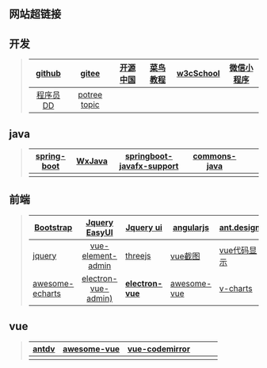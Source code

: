 ## 网站超链接

## 开发

> |      [github](https://github.com)      |                  [gitee](https://gitee.com)                  | [开源中国](https://www.oschina.net/) | [菜鸟教程](https://www.runoob.com/) | [w3cSchool](https://www.w3cschool.cn/) | [微信小程序](https://mp.weixin.qq.com/debug/wxadoc/dev/) |
> | :------------------------------------: | :----------------------------------------------------------: | ------------------------------------ | ----------------------------------- | -------------------------------------- | -------------------------------------------------------- |
> | [程序员DD](http://blog.didispace.com/) | [potree topic](https://www.agisoft.com/forum/index.php?topic=4379.0) |                                      |                                     |                                        |                                                          |
> 
> 

## java

> | [spring-boot](https://projects.spring.io/spring-boot/#quick-start) | **[ WxJava](https://github.com/Wechat-Group/WxJava)** | [springboot-javafx-support](https://github.com/roskenet/springboot-javafx-support) | [commons-java](https://github.com/CMU-CREATE-Lab/commons-java) |      |      |
> | ------------------------------------------------------------ | ----------------------------------------------------- | ------------------------------------------------------------ | ------------------------------------------------------------ | ---- | ---- |
> |                                                              |                                                       |                                                              |                                                              |      |      |



## 前端

> | [Bootstrap](https://www.bootcss.com/)                        |           [Jquery EasyUI](http://www.jeasyui.net/)           | [Jquery ui](https://www.jqueryui.org.cn/)                    | [angularjs](https://www.angularjs.net.cn/)           | [ant.design](https://ant.design/)                            | [element](https://element.eleme.cn/#/zh-CN)               |
> | ------------------------------------------------------------ | :----------------------------------------------------------: | ------------------------------------------------------------ | ---------------------------------------------------- | ------------------------------------------------------------ | --------------------------------------------------------- |
> | [jquery](https://www.jquery123.com/)                         | [vue-element-admin](https://panjiachen.github.io/vue-element-admin-site/zh/guide/) | [threejs](http://www.webgl3d.cn/)                            | [vue截图](https://github.com/jofftiquez/vue-croppie) | [vue代码显示](https://github.com/surmon-china/vue-codemirror) | **[ vue-echarts](https://github.com/ecomfe/vue-echarts)** |
> | [awesome-echarts](https://github.com/ecomfe/awesome-echarts) | [electron-vue-admin)](https://github.com/PanJiaChen/electron-vue-admin) | **[ electron-vue](https://github.com/SimulatedGREG/electron-vue)** | [awesome-vue](https://github.com/vuejs/awesome-vue)  | [v-charts](https://github.com/ElemeFE/v-charts)              |                                                           |
>
> 



## vue

> | [antdv](http://antdv.com) | [awesome-vue](https://github.com/vuejs/awesome-vue) |[vue-codemirror](https://github.com/surmon-china/vue-codemirror)      |      |      |      |
> | ------------------------- | --------------------------------------------------- | ---- | ---- | ---- | ---- |
> |                           |                                                     |      |      |      |      |